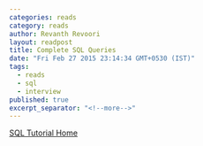 ```yaml
---
categories: reads
category: reads
author: Revanth Revoori
layout: readpost
title: Complete SQL Queries
date: "Fri Feb 27 2015 23:14:34 GMT+0530 (IST)"
tags: 
  - reads
  - sql
  - interview
published: true
excerpt_separator: "<!--more-->"
---
```



<a class="embedly-card" href="http://www.bullraider.com/database/sql-tutorial">SQL Tutorial Home  <i class="fa fa-external-link"></i></a>
<!--more-->
